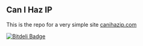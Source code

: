 ## Can I Haz IP

This is the repo for a very simple site [canihazip.com](http://canihazip.com "Can I Haz IP")

[![Bitdeli Badge](https://d2weczhvl823v0.cloudfront.net/djekl/canihazip.com/trend.png)](https://bitdeli.com/free "Bitdeli Badge")

